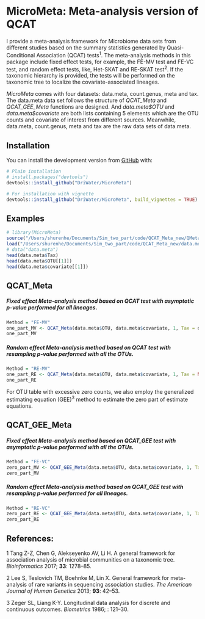 
# MicroMeta: Meta-analysis version of QCAT

I provide a meta-analysis framework for Microbiome data sets from
different studies based on the summary statistics generated by
Quasi-Conditional Association (QCAT) tests<sup>1</sup>. The
meta-analysis methods in this package include fixed effect tests, for
example, the FE-MV test and FE-VC test, and random effect tests, like,
Het-SKAT and RE-SKAT test<sup>2</sup>. If the taxonomic hierarchy is
provided, the tests will be performed on the taxonomic tree to localize
the covariate-associated lineages.

*MicroMeta* comes with four datasets: data.meta, count.genus, meta and
tax. The data.meta data set follows the structure of *QCAT_Meta* and
*QCAT_GEE_Meta* functions are designed. And *data.meta\$OTU* and
*data.meta\$covariate* are both lists containing 5 elements which are
the OTU counts and covariate of interest from different sources.
Meanwhile, data.meta, count.genus, meta and tax are the raw data sets of
data.meta.

## Installation

You can install the development version from
[GitHub](https://github.com/DriWater/MicroMeta) with:

``` r
# Plain installation
# install.packages("devtools")
devtools::install_github("DriWater/MicroMeta")

# For installation with vignette
devtools::install_github("DriWater/MicroMeta", build_vignettes = TRUE)
```

## Examples

``` r
# library(MicroMeta)
source("/Users/shurenhe/Documents/Sim_two_part/code/QCAT_Meta_new/QMeta.R")
load("/Users/shurenhe/Documents/Sim_two_part/code/QCAT_Meta_new/data.meta.rda")
# data("data.meta")
head(data.meta$Tax)
head(data.meta$OTU[[1]])
head(data.meta$covariate[[1]])
```

## QCAT_Meta

##### Fixed effect Meta-analysis method based on QCAT test with asymptotic p-value performed for all lineages.

``` r
Method = "FE-MV"
one_part_MV <- QCAT_Meta(data.meta$OTU, data.meta$covariate, 1, Tax = data.meta$Tax, Method = Method, n.perm = NULL)
one_part_MV
```

##### Random effect Meta-analysis method based on QCAT test with resampling p-value performed with all the OTUs.

``` r
Method = "RE-MV"
one_part_RE <- QCAT_Meta(data.meta$OTU, data.meta$covariate, 1, Tax = NULL, Method = Method, n.perm = 100, use.cpp = T)
one_part_RE
```

For OTU table with excessive zero counts, we also employ the generalized
estimating equation (GEE)<sup>3</sup> method to estimate the zero part
of estimate equations.

## QCAT_GEE_Meta

##### Fixed effect Meta-analysis method based on QCAT_GEE test with asymptotic p-value performed with all the OTUs.

``` r
Method = "FE-VC"
zero_part_MV <- QCAT_GEE_Meta(data.meta$OTU, data.meta$covariate, 1, Tax = NULL, Method = Method, n.perm = NULL)
zero_part_MV 
```

##### Random effect Meta-analysis method based on QCAT_GEE test with resampling p-value performed for all lineages.

``` r
Method = "RE-VC"
zero_part_RE <- QCAT_GEE_Meta(data.meta$OTU, data.meta$covariate, 1, Tax = data.meta$Tax, Method = Method, n.perm = 200, use.cpp = T)
zero_part_RE
```

## References:

<div id="refs" class="references csl-bib-body">

<div id="ref-tang2017general" class="csl-entry">

<span class="csl-left-margin">1
</span><span class="csl-right-inline">Tang Z-Z, Chen G, Alekseyenko AV,
Li H. A general framework for association analysis of microbial
communities on a taxonomic tree. *Bioinformatics* 2017; **33**:
1278–85.</span>

</div>

<div id="ref-lee2013general" class="csl-entry">

<span class="csl-left-margin">2
</span><span class="csl-right-inline">Lee S, Teslovich TM, Boehnke M,
Lin X. General framework for meta-analysis of rare variants in
sequencing association studies. *The American Journal of Human Genetics*
2013; **93**: 42–53.</span>

</div>

<div id="ref-zeger1986longitudinal" class="csl-entry">

<span class="csl-left-margin">3
</span><span class="csl-right-inline">Zeger SL, Liang K-Y. Longitudinal
data analysis for discrete and continuous outcomes. *Biometrics* 1986; :
121–30.</span>

</div>

</div>

